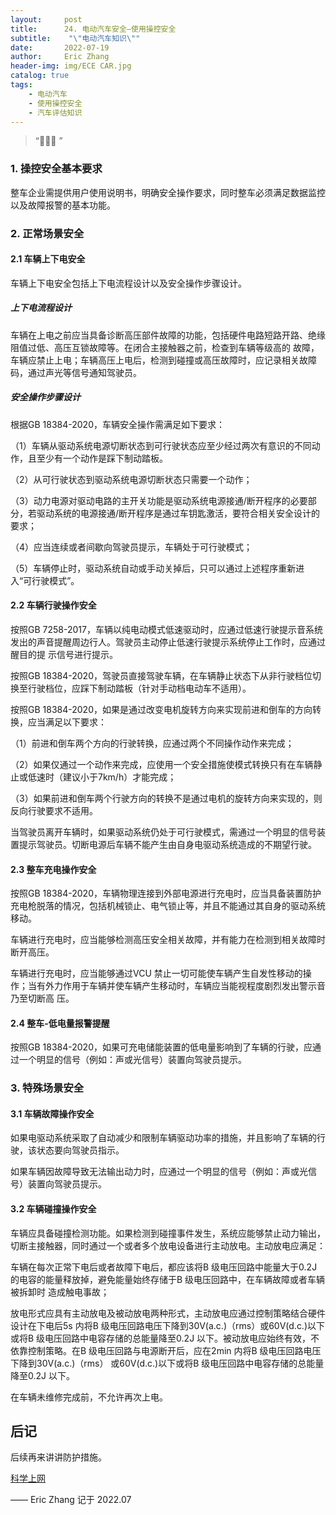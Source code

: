 ```yaml
---
layout:     post
title:      24. 电动汽车安全—使用操控安全
subtitle:    "\"电动汽车知识\""
date:       2022-07-19
author:     Eric Zhang
header-img: img/ECE CAR.jpg
catalog: true
tags:
    - 电动汽车
    - 使用操控安全
    - 汽车评估知识
---
```


> “🙉🙉🙉 ”


### 1. 操控安全基本要求
整车企业需提供用户使用说明书，明确安全操作要求，同时整车必须满足数据监控以及故障报警的基本功能。

### 2. 正常场景安全
#### 2.1 车辆上下电安全
车辆上下电安全包括上下电流程设计以及安全操作步骤设计。

##### 上下电流程设计
车辆在上电之前应当具备诊断高压部件故障的功能，包括硬件电路短路开路、绝缘阻值过低、高压互锁故障等。在闭合主接触器之前，检查到车辆等级高的
故障，车辆应禁止上电；车辆高压上电后，检测到碰撞或高压故障时，应记录相关故障码，通过声光等信号通知驾驶员。

##### 安全操作步骤设计
根据GB 18384-2020，车辆安全操作需满足如下要求：

（1）车辆从驱动系统电源切断状态到可行驶状态应至少经过两次有意识的不同动作，且至少有一个动作是踩下制动踏板。

（2）从可行驶状态到驱动系统电源切断状态只需要一个动作；

（3）动力电源对驱动电路的主开关功能是驱动系统电源接通/断开程序的必要部分，若驱动系统的电源接通/断开程序是通过车钥匙激活，要符合相关安全设计的要求；

（4）应当连续或者间歇向驾驶员提示，车辆处于可行驶模式；

（5）车辆停止时，驱动系统自动或手动关掉后，只可以通过上述程序重新进入“可行驶模式”。

#### 2.2 车辆行驶操作安全
按照GB 7258-2017，车辆以纯电动模式低速驱动时，应通过低速行驶提示音系统发出的声音提醒周边行人。驾驶员主动停止低速行驶提示系统停止工作时，应通过醒目的提
示信号进行提示。

按照GB 18384-2020，驾驶员直接驾驶车辆，在车辆静止状态下从非行驶档位切换至行驶档位，应踩下制动踏板（针对手动档电动车不适用）。

按照GB 18384-2020，如果是通过改变电机旋转方向来实现前进和倒车的方向转换，应当满足以下要求：

（1）前进和倒车两个方向的行驶转换，应通过两个不同操作动作来完成；

（2）如果仅通过一个动作来完成，应使用一个安全措施使模式转换只有在车辆静止或低速时（建议小于7km/h）才能完成；

（3）如果前进和倒车两个行驶方向的转换不是通过电机的旋转方向来实现的，则反向行驶要求不适用。

当驾驶员离开车辆时，如果驱动系统仍处于可行驶模式，需通过一个明显的信号装置提示驾驶员。切断电源后车辆不能产生由自身电驱动系统造成的不期望行驶。

#### 2.3 整车充电操作安全
按照GB 18384-2020，车辆物理连接到外部电源进行充电时，应当具备装置防护充电枪脱落的情况，包括机械锁止、电气锁止等，并且不能通过其自身的驱动系统移动。

车辆进行充电时，应当能够检测高压安全相关故障，并有能力在检测到相关故障时断开高压。

车辆进行充电时，应当能够通过VCU 禁止一切可能使车辆产生自发性移动的操作；当有外力作用于车辆并使车辆产生移动时，车辆应当能视程度剧烈发出警示音乃至切断高
压。

####  2.4 整车-低电量报警提醒
按照GB 18384-2020，如果可充电储能装置的低电量影响到了车辆的行驶，应通过一个明显的信号（例如：声或光信号）装置向驾驶员提示。

### 3. 特殊场景安全
#### 3.1 车辆故障操作安全
如果电驱动系统采取了自动减少和限制车辆驱动功率的措施，并且影响了车辆的行驶，该状态要向驾驶员指示。

如果车辆因故障导致无法输出动力时，应通过一个明显的信号（例如：声或光信号）装置向驾驶员提示。

#### 3.2 车辆碰撞操作安全
车辆应具备碰撞检测功能。如果检测到碰撞事件发生，系统应能够禁止动力输出，切断主接触器，同时通过一个或者多个放电设备进行主动放电。主动放电应满足：

车辆在每次正常下电后或者故障下电后，都应该将B 级电压回路中能量大于0.2J 的电容的能量释放掉，避免能量始终存储于B 级电压回路中，在车辆故障或者车辆被拆卸时
造成触电事故；

放电形式应具有主动放电及被动放电两种形式，主动放电应通过控制策略结合硬件设计在下电后5s 内将B 级电压回路电压下降到30V(a.c.)（rms）或60V(d.c.)以下或将B
级电压回路中电容存储的总能量降至0.2J 以下。被动放电应始终有效，不依靠控制策略。在B 级电压回路与电源断开后，应在2min 内将B 级电压回路电压下降到30V(a.c.)（rms）
或60V(d.c.)以下或将B 级电压回路中电容存储的总能量降至0.2J 以下。

在车辆未维修完成前，不允许再次上电。

## 后记
后续再来讲讲防护措施。

[科学上网](https://justmysocks.net/members/aff.php?aff=10848) 

—— Eric Zhang 记于 2022.07

